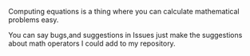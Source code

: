 Computing equations is a thing where you can calculate mathematical problems easy.
























































You can say bugs,and suggestions in Issues just make the suggestions about math operators I could add to my repository.
